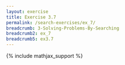 ```yaml
---
layout: exercise
title: Exercise 3.7
permalink: /search-exercises/ex_7/
breadcrumb: 3-Solving-Problems-By-Searching
breadcrumb2: ex_7
breadcrumb5: ex3.7
---
```


{% include mathjax_support %}

